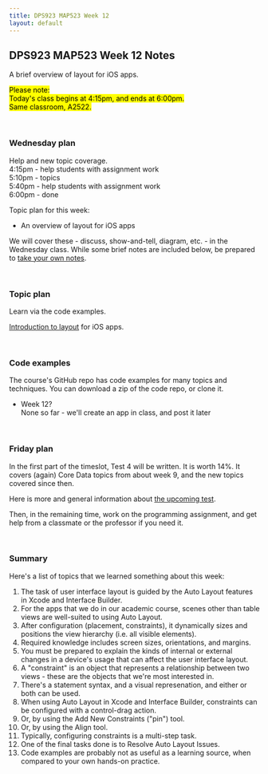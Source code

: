 ```yaml
---
title: DPS923 MAP523 Week 12
layout: default
---
```


## DPS923 MAP523 Week 12 Notes

A brief overview of layout for iOS apps.

<mark>Please note:<br>Today's class begins at 4:15pm, and ends at 6:00pm.<br>Same classroom, A2522.</mark>

<br>

### Wednesday plan

Help and new topic coverage.  
4:15pm - help students with assignment work  
5:10pm - topics  
5:40pm - help students with assignment work  
6:00pm - done  

Topic plan for this week:
* An overview of layout for iOS apps

We will cover these - discuss, show-and-tell, diagram, etc. - in the Wednesday class. While some brief notes are included below, be prepared to [take your own notes](/standards#taking-notes-in-class). 

<br>

### Topic plan 

Learn via the code examples.

[Introduction to layout](layout-fundamentals) for iOS apps. 

<br>

### Code examples

The course's GitHub repo has code examples for many topics and techniques. You can download a zip of the code repo, or clone it. 
* Week 12?  
None so far - we'll create an app in class, and post it later 

<br>

### Friday plan

In the first part of the timeslot, Test 4 will be written. It is worth 14%. It covers (again) Core Data topics from about week 9, and the new topics covered since then. 

Here is more and general information about [the upcoming test](test-success-info). 

Then, in the remaining time, work on the programming assignment, and get help from a classmate or the professor if you need it. 

<br>

### Summary

Here's a list of topics that we learned something about this week:
1. The task of user interface layout is guided by the Auto Layout features in Xcode and Interface Builder. 
1. For the apps that we do in our academic course, scenes other than table views are well-suited to using Auto Layout. 
1. After configuration (placement, constraints), it dynamically sizes and positions the view hierarchy (i.e. all visible elements). 
1. Required knowledge includes screen sizes, orientations, and margins. 
1. You must be prepared to explain the kinds of internal or external changes in a device's usage that can affect the user interface layout. 
1. A "constraint" is an object that represents a relationship between two views - these are the objects that we're most interested in. 
1. There's a statement syntax, and a visual represenation, and either or both can be used. 
1. When using Auto Layout in Xcode and Interface Builder, constraints can be configured with a control-drag action. 
1. Or, by using the Add New Constraints ("pin") tool. 
1. Or, by using the Align tool. 
1. Typically, configuring constraints is a multi-step task. 
1. One of the final tasks done is to Resolve Auto Layout Issues. 
1. Code examples are probably not as useful as a learning source, when compared to your own hands-on practice. 

<br>
